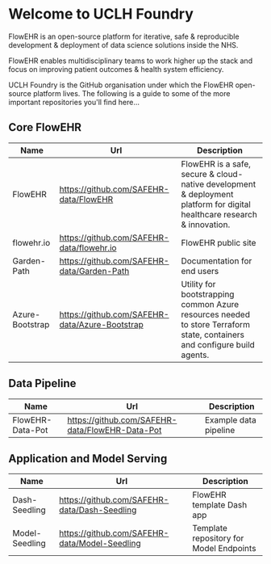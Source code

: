 # Welcome to UCLH Foundry

FlowEHR is an open-source platform for iterative, safe & reproducible development & deployment of data science solutions inside the NHS.

FlowEHR enables multidisciplinary teams to work higher up the stack and focus on improving patient outcomes & health system efficiency.

UCLH Foundry is the GitHub organisation under which the FlowEHR open-source platform lives. The following is a guide to some of the more important repositories you'll find here...

## Core FlowEHR

Name | Url | Description
---|---|---
FlowEHR | <https://github.com/SAFEHR-data/FlowEHR>|FlowEHR is a safe, secure & cloud-native development & deployment platform for digital healthcare research & innovation.
flowehr.io | <https://github.com/SAFEHR-data/flowehr.io>|FlowEHR public site
Garden-Path | <https://github.com/SAFEHR-data/Garden-Path>|Documentation for end users
Azure-Bootstrap | <https://github.com/SAFEHR-data/Azure-Bootstrap>|Utility for bootstrapping common Azure resources needed to store Terraform state, containers and configure build agents.

## Data Pipeline

Name | Url| Description
---|---|---
FlowEHR-Data-Pot | <https://github.com/SAFEHR-data/FlowEHR-Data-Pot>|Example data pipeline

## Application and Model Serving

Name | Url| Description
---|---|---
Dash-Seedling | <https://github.com/SAFEHR-data/Dash-Seedling>|FlowEHR template Dash app
Model-Seedling | <https://github.com/SAFEHR-data/Model-Seedling>|Template repository for Model Endpoints
